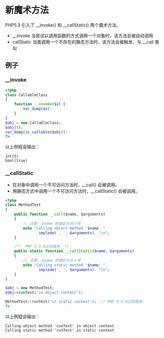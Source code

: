 # 新魔术方法

PHP5.3 引入了 __invoke() 和 __callStatic() 两个魔术方法。

- __invoke 当尝试以调用函数的方式调用一个对象时，该方法会被自动调用
- callStatic 当类调用一个不存在的静态方法时，该方法会被触发，与 __call 类似

## 例子

### __invoke

```php
<?php
class CallableClass 
{
    function __invoke($x) {
        var_dump($x);
    }
}
$obj = new CallableClass;
$obj(5);
var_dump(is_callable($obj));
?> 
```

以上例程会输出：

```
int(5)
bool(true)
```

### __callStatic

- 在对象中调用一个不可访问方法时，__call() 会被调用。 
- 用静态方式中调用一个不可访问方法时，__callStatic() 会被调用。 

```php
<?php
class MethodTest 
{
    public function __call($name, $arguments) 
    {
        // 注意: $name 的值区分大小写
        echo "Calling object method '$name' "
             . implode(', ', $arguments). "\n";
    }

    /**  PHP 5.3.0之后版本  */
    public static function __callStatic($name, $arguments) 
    {
        // 注意: $name 的值区分大小写
        echo "Calling static method '$name' "
             . implode(', ', $arguments). "\n";
    }
}

$obj = new MethodTest;
$obj->runTest('in object context');

MethodTest::runTest('in static context');  // PHP 5.3.0之后版本
?> 
```

以上例程会输出：

```
Calling object method 'runTest' in object context
Calling static method 'runTest' in static context
```



